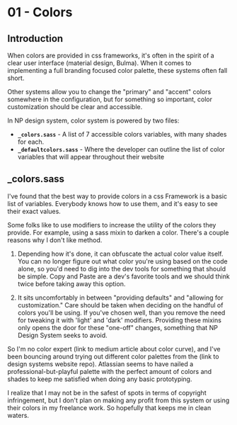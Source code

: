 # 01 - Colors

## Introduction

When colors are provided in css frameworks, it's often in the spirit of a clear user interface (material design, Bulma). When it comes to implementing a full branding focused color palette, these systems often fall short.

Other systems allow you to change the "primary" and "accent" colors somewhere in the configuration, but for something so important, color customization should be clear and accessible.

In NP design system, color system is powered by two files:
* **`_colors.sass`** - A list of 7 accessible colors variables, with many shades for each.
* **`_defaultcolors.sass`** - Where the developer can outline the list of color variables that will appear throughout their website
    
## _colors.sass


I've found that the best way to provide colors in a css Framework is a basic list of variables. Everybody knows how to use them, and it's easy to see their exact values.

Some folks like to use modifiers to increase the utility of the colors they provide. For example, using a sass mixin to darken a color. There's a couple reasons why I don't like method.

1) Depending how it's done, it can obfuscate the actual color value itself. You can no longer figure out what color you're using based on the code alone, so you'd need to dig into the dev tools for something that should be simple. Copy and Paste are a dev's favorite tools and we should think twice before taking away this option.

2) It sits uncomfortably in between "providing defaults" and "allowing for customization." Care should be taken when deciding on the handful of colors you'll be using. If you've chosen well, than you remove the need for tweaking it with 'light' and 'dark' modifiers. Providing these mixins only opens the door for these "one-off" changes, something that NP Design System seeks to avoid.

So I'm no color expert (link to medium article about color curve), and I've been bouncing around trying out different color palettes from the (link to design systems website repo). Atlassian seems to have nailed a professional-but-playful palette with the perfect amount of colors and shades to keep me satisfied when doing any basic prototyping.


I realize that I may not be in the safest of spots in terms of copyright infringement, but I don't plan on making any profit from this system or using their colors in my freelance work. So hopefully that keeps me in clean waters.
